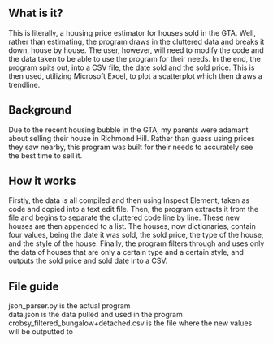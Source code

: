 ## What is it?

This is literally, a housing price estimator for houses sold in the GTA. Well, rather than estimating, the program draws in the cluttered data and breaks it down, house by house. The user, however, will need to modify the code and the data taken to be able to use the program for their needs. In the end, the program spits out, into a CSV file, the date sold and the sold price. This is then used, utilizing Microsoft Excel, to plot a scatterplot which then draws a trendline. 

## Background

Due to the recent housing bubble in the GTA, my parents were adamant about selling their house in Richmond Hill. Rather than guess using prices they saw nearby, this program was built for their needs to accurately see the best time to sell it.


## How it works

Firstly, the data is all compiled and then using Inspect Element, taken as code and copied into a text edit file. Then, the program extracts it from the file and begins to separate the cluttered code line by line. These new houses are then appended to a list. The houses, now dictionaries, contain four values, being the date it was sold, the sold price, the type of the house, and the style of the house. Finally, the program filters through and uses only the data of houses that are only a certain type and a certain style, and outputs the sold price and sold date into a CSV.

## File guide

json_parser.py is the actual program                                                                    
data.json is the data pulled and used in the program
crobsy_filtered_bungalow+detached.csv is the file where the new values will be outputted to

